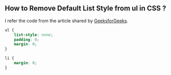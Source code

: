 ## How to Remove Default List Style from ul in CSS ?

I refer the code from the article shared by [GeeksforGeeks](https://www.geeksforgeeks.org/how-to-remove-default-list-style-from-unordered-list-in-css/).

```css
ul {
    list-style: none;
    padding: 0;
    margin: 0;
}

li {
    margin: 0;
}
```
